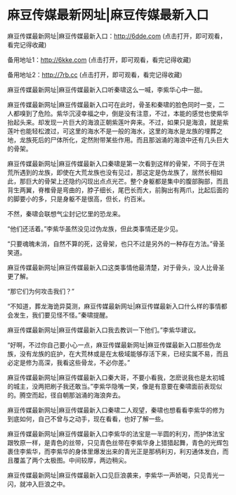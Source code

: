 # 麻豆传媒最新网址|麻豆传媒最新入口



麻豆传媒最新网址|麻豆传媒最新入口：http://6dde.com (点击打开，即可观看，看完记得收藏)

备用地址1：http://6kke.com (点击打开，即可观看，看完记得收藏)

备用地址2：http://7rb.cc (点击打开，即可观看，看完记得收藏)





麻豆传媒最新网址|麻豆传媒最新入口听秦啸这么一喊，李紫华心中一甜。

麻豆传媒最新网址|麻豆传媒最新入口可在此时，骨圣和秦啸的脸色同时一变，二人都嗅到了危险。紫华沉浸幸福之中，倒是没有注意，不过，本能的感觉也使紫华抬起头来。却发现一片巨大的海浪正朝紫莲叶奔来。不过，如果只是海浪，就是紫莲叶也能轻松渡过，可这里的海水不是一般的海水，这里的海水是龙族的埋葬之地，龙族死后的尸体所化，定然附带某些作用。而且那汹涌的海浪中还有几头巨大的骨架。

麻豆传媒最新网址|麻豆传媒最新入口秦啸是第一次看到这样的骨架，不同于在洪荒所遇到的龙族，即使在大荒龙族也没有见过，那这定是伪龙族了，居然长相如此，那巨大的骨架上还隐约闪现出点点光芒。整个身躯都是集中的腹部胸部，而且背生两翼，脊椎骨是弯曲的，脖子细长，尾巴长而大，前胸出有两爪，比起后面的的脚要小的多，只是身躯不是很高，但长，约百米。

不然，秦啸会联想气尘封记忆里的恐龙来。

“他们还活着。”李紫华虽然没见过伪龙族，但此类事情还是少见。

“只要魂魄未消，自然不算的死，这骨架，也只不过是另外的一种存在方法。”骨圣笑道。

麻豆传媒最新网址|麻豆传媒最新入口这类事情他最清楚，对于骨头，没人比骨圣更了解。

“那它们为何攻击我们？”

“不知道，葬龙海诡异莫测，麻豆传媒最新网址|麻豆传媒最新入口什么样的事情都会发生，我们要见怪不怪。”秦啸提醒。

麻豆传媒最新网址|麻豆传媒最新入口我去教训一下他们。”李紫华建议。

“好啊，不过你自己要小心一点，麻豆传媒最新网址|麻豆传媒最新入口那些伪龙族，没有龙族的庇护，在大荒林或是在太极域能够存活下来，已经实属不易，而且必定是修为高深，我看这些骨龙，不必你差。”

麻豆传媒最新网址|麻豆传媒最新入口秦大哥，不要小看我，怎麽说我也是太初城的城主，没两把刷子我还敢当。”李紫华隐嘴一笑，像是有意要在秦啸面前表现似的。腾空而起，径自朝那汹涌的海浪奔去。

麻豆传媒最新网址|麻豆传媒最新入口秦啸二人观望，秦啸也想看看李紫华的修为到底如何，自己不曾与之动手，现在看看，也好了解一些。

麻豆传媒最新网址|麻豆传媒最新入口李紫华的法宝是一半圆的利刃，而护体法宝跟牧原一样，是青色的丝带，只见青色丝带在李紫华身上猎猎起舞，青色的光辉包裹住李紫华，而李紫华的身体里爆发出来的青光正是那柄利刃，利刃通体发白，而且覆盖了两个太极图。中间较厚，两边稍尖。

麻豆传媒最新网址|麻豆传媒最新入口见巨浪袭来，李紫华一声娇喝，只见青光一闪，就冲入巨浪之中。
